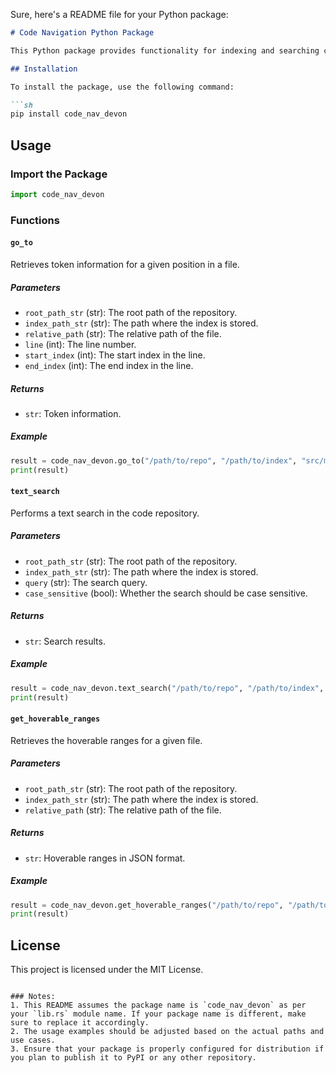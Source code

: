 Sure, here's a README file for your Python package:

```markdown
# Code Navigation Python Package

This Python package provides functionality for indexing and searching code repositories using Rust and PyO3. The package supports text search, fuzzy search, and retrieving token information and hoverable ranges from the code.

## Installation

To install the package, use the following command:

```sh
pip install code_nav_devon
```

## Usage

### Import the Package

```python
import code_nav_devon
```

### Functions

#### `go_to`

Retrieves token information for a given position in a file.

##### Parameters
- `root_path_str` (str): The root path of the repository.
- `index_path_str` (str): The path where the index is stored.
- `relative_path` (str): The relative path of the file.
- `line` (int): The line number.
- `start_index` (int): The start index in the line.
- `end_index` (int): The end index in the line.

##### Returns
- `str`: Token information.

##### Example

```python
result = code_nav_devon.go_to("/path/to/repo", "/path/to/index", "src/main.rs", 10, 0, 5)
print(result)
```

#### `text_search`

Performs a text search in the code repository.

##### Parameters
- `root_path_str` (str): The root path of the repository.
- `index_path_str` (str): The path where the index is stored.
- `query` (str): The search query.
- `case_sensitive` (bool): Whether the search should be case sensitive.

##### Returns
- `str`: Search results.

##### Example

```python
result = code_nav_devon.text_search("/path/to/repo", "/path/to/index", "search term", True)
print(result)
```

#### `get_hoverable_ranges`

Retrieves the hoverable ranges for a given file.

##### Parameters
- `root_path_str` (str): The root path of the repository.
- `index_path_str` (str): The path where the index is stored.
- `relative_path` (str): The relative path of the file.

##### Returns
- `str`: Hoverable ranges in JSON format.

##### Example

```python
result = code_nav_devon.get_hoverable_ranges("/path/to/repo", "/path/to/index", "src/main.rs")
print(result)
```

## License

This project is licensed under the MIT License.
```

### Notes:
1. This README assumes the package name is `code_nav_devon` as per your `lib.rs` module name. If your package name is different, make sure to replace it accordingly.
2. The usage examples should be adjusted based on the actual paths and use cases.
3. Ensure that your package is properly configured for distribution if you plan to publish it to PyPI or any other repository.